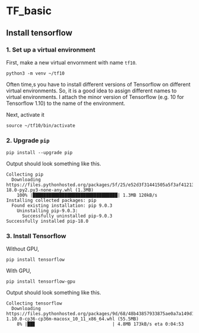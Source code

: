# TF_basic

## Install tensorflow 

### 1. Set up a virtual environment 

First, make a new virtual envornment with name `tf10`.
```
python3 -m venv ~/tf10
```

Often time,s you have to install different versions of Tensorflow on different virtual environments.
So, it is a good idea to assign different names to virtual environments.
I attach the minor version of Tensorflow (e.g. 10 for Tensorflow 1.10) to the name of the environment.


Next, activate it 
```
source ~/tf10/bin/activate
```

### 2. Upgrade `pip` 
```
pip install --upgrade pip
```

Output should look something like this.
```
Collecting pip
  Downloading https://files.pythonhosted.org/packages/5f/25/e52d3f31441505a5f3af41213346e5b6c221c9e086a166f3703d2ddaf940/pip-18.0-py2.py3-none-any.whl (1.3MB)
    100% |████████████████████████████████| 1.3MB 120kB/s 
Installing collected packages: pip
  Found existing installation: pip 9.0.3
    Uninstalling pip-9.0.3:
      Successfully uninstalled pip-9.0.3
Successfully installed pip-18.0
```

### 3. Install Tensorflow

Without GPU, 
```
pip install tensorflow
```

With GPU,
```
pip install tensorflow-gpu
```

Output should look something like this.
```
Collecting tensorflow
  Downloading https://files.pythonhosted.org/packages/9d/68/48b43857933875ae0a7a149d1e66dbdbef62a4a571da4c0c88c1311fdb5b/tensorflow-1.10.0-cp36-cp36m-macosx_10_11_x86_64.whl (55.5MB)
    8% |██▊                             | 4.8MB 173kB/s eta 0:04:53
```
